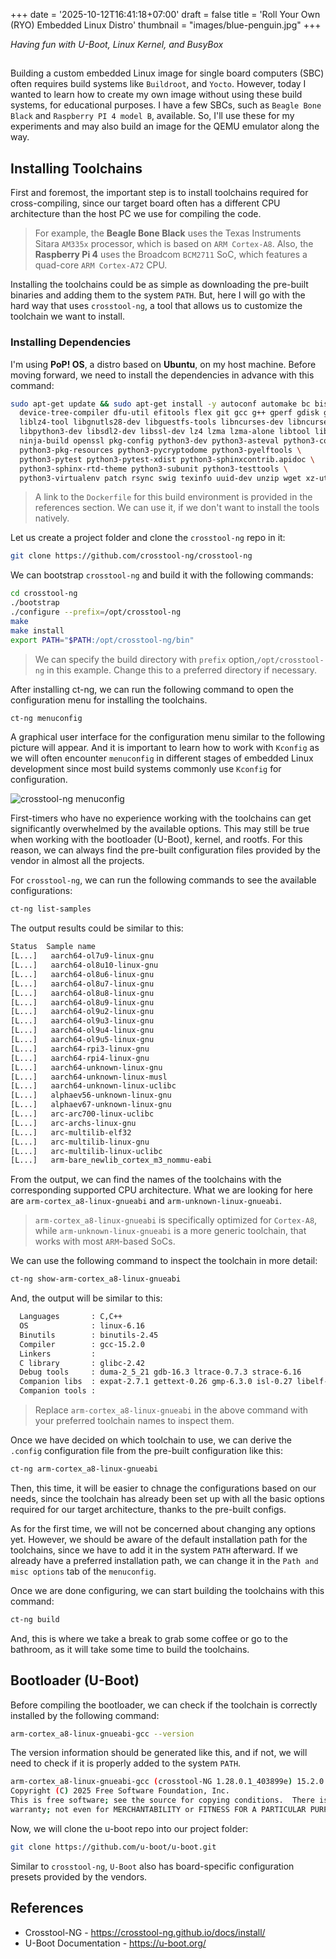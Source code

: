 +++
date = '2025-10-12T16:41:18+07:00'
draft = false
title = 'Roll Your Own (RYO) Embedded Linux Distro'
thumbnail = "images/blue-penguin.jpg"
+++

_Having fun with U-Boot, Linux Kernel, and BusyBox_

## <!--more-->

Building a custom embedded Linux image for single board computers (SBC) often requires build systems like `Buildroot`, and `Yocto`. However, today I wanted to learn how to create my own image without using these build systems, for educational purposes. I have a few SBCs, such as `Beagle Bone Black` and `Raspberry PI 4 model B`, available. So, I'll use these for my experiments and may also build an image for the QEMU emulator along the way.

## Installing Toolchains

First and foremost, the important step is to install toolchains required for cross-compiling, since our target board often has a different CPU architecture than the host PC we use for compiling the code.

> For example, the **Beagle Bone Black** uses the Texas Instruments Sitara `AM335x` processor, which is based on `ARM Cortex-A8`. Also, the **Raspberry Pi 4** uses the Broadcom `BCM2711` SoC, which features a quad-core `ARM Cortex-A72` CPU.

Installing the toolchains could be as simple as downloading the pre-built binaries and adding them to the system `PATH`. But, here I will go with the hard way that uses `crosstool-ng`, a tool that allows us to customize the toolchain we want to install.

### Installing Dependencies

I'm using **PoP! OS**, a distro based on **Ubuntu**, on my host machine. Before moving forward, we need to install the dependencies in advance with this command:

```bash
sudo apt-get update && sudo apt-get install -y autoconf automake bc bison bzip2 build-essential coccinelle \
  device-tree-compiler dfu-util efitools flex git gcc g++ gperf gdisk graphviz gawk help2man imagemagick \
  liblz4-tool libgnutls28-dev libguestfs-tools libncurses-dev libncurses5-dev \
  libpython3-dev libsdl2-dev libssl-dev lz4 lzma lzma-alone libtool libtool-bin libstdc++6 meson \
  ninja-build openssl pkg-config python3-dev python3-asteval python3-coverage python3-filelock \
  python3-pkg-resources python3-pycryptodome python3-pyelftools \
  python3-pytest python3-pytest-xdist python3-sphinxcontrib.apidoc \
  python3-sphinx-rtd-theme python3-subunit python3-testtools \
  python3-virtualenv patch rsync swig texinfo uuid-dev unzip wget xz-utils linux-libc-dev linux-headers-generic

```

> A link to the `Dockerfile` for this build environment is provided in the references section. We can use it, if we don't want to install the tools natively.

Let us create a project folder and clone the `crosstool-ng` repo in it:

```bash
git clone https://github.com/crosstool-ng/crosstool-ng
```

We can bootstrap `crosstool-ng` and build it with the following commands:

```bash
cd crosstool-ng
./bootstrap
./configure --prefix=/opt/crosstool-ng
make
make install
export PATH="$PATH:/opt/crosstool-ng/bin"
```

> We can specify the build directory with `prefix` option,`/opt/crosstool-ng` in this example. Change this to a preferred directory if necessary.

After installing ct-ng, we can run the following command to open the configuration menu for installing the toolchains.

```bash
ct-ng menuconfig
```

A graphical user interface for the configuration menu similar to the following picture will appear. And it is important to learn how to work with `Kconfig` as we will often encounter `menuconfig` in different stages of embedded Linux development since most build systems commonly use `Kconfig` for configuration.

![crosstool-ng menuconfig](/images/ct-ng-menuconfig.png)

First-timers who have no experience working with the toolchains can get significantly overwhelmed by the available options. This may still be true when working with the bootloader (U-Boot), kernel, and rootfs. For this reason, we can always find the pre-built configuration files provided by the vendor in almost all the projects.

For `crosstool-ng`, we can run the following commands to see the available configurations:

```bash
ct-ng list-samples
```

The output results could be similar to this:

```bash
Status  Sample name
[L...]   aarch64-ol7u9-linux-gnu
[L...]   aarch64-ol8u10-linux-gnu
[L...]   aarch64-ol8u6-linux-gnu
[L...]   aarch64-ol8u7-linux-gnu
[L...]   aarch64-ol8u8-linux-gnu
[L...]   aarch64-ol8u9-linux-gnu
[L...]   aarch64-ol9u2-linux-gnu
[L...]   aarch64-ol9u3-linux-gnu
[L...]   aarch64-ol9u4-linux-gnu
[L...]   aarch64-ol9u5-linux-gnu
[L...]   aarch64-rpi3-linux-gnu
[L...]   aarch64-rpi4-linux-gnu
[L...]   aarch64-unknown-linux-gnu
[L...]   aarch64-unknown-linux-musl
[L...]   aarch64-unknown-linux-uclibc
[L...]   alphaev56-unknown-linux-gnu
[L...]   alphaev67-unknown-linux-gnu
[L...]   arc-arc700-linux-uclibc
[L...]   arc-archs-linux-gnu
[L...]   arc-multilib-elf32
[L...]   arc-multilib-linux-gnu
[L...]   arc-multilib-linux-uclibc
[L...]   arm-bare_newlib_cortex_m3_nommu-eabi
```

From the output, we can find the names of the toolchains with the corresponding supported CPU architecture. What we are looking for here are `arm-cortex_a8-linux-gnueabi` and `arm-unknown-linux-gnueabi`.

> `arm-cortex_a8-linux-gnueabi` is specifically optimized for `Cortex-A8`, while `arm-unknown-linux-gnueabi` is a more generic toolchain, that works with most `ARM`-based SoCs.

We can use the following command to inspect the toolchain in more detail:

```bash
ct-ng show-arm-cortex_a8-linux-gnueabi
```

And, the output will be similar to this:

```bash
  Languages       : C,C++
  OS              : linux-6.16
  Binutils        : binutils-2.45
  Compiler        : gcc-15.2.0
  Linkers         :
  C library       : glibc-2.42
  Debug tools     : duma-2_5_21 gdb-16.3 ltrace-0.7.3 strace-6.16
  Companion libs  : expat-2.7.1 gettext-0.26 gmp-6.3.0 isl-0.27 libelf-0.8.13 libiconv-1.18 mpc-1.3.1 mpfr-4.2.2 ncurses-6.5 zlib-1.3.1 zstd-1.5.7
  Companion tools :
```

> Replace `arm-cortex_a8-linux-gnueabi` in the above command with your preferred toolchain names to inspect them.

Once we have decided on which toolchain to use, we can derive the `.config` configuration file from the pre-built configuration like this:

```bash
ct-ng arm-cortex_a8-linux-gnueabi
```

Then, this time, it will be easier to chnage the configurations based on our needs, since the toolchain has already been set up with all the basic options required for our target architecture, thanks to the pre-built configs.

As for the first time, we will not be concerned about changing any options yet. However, we should be aware of the default installation path for the toolchains, since we have to add it in the system `PATH` afterward. If we already have a preferred installation path, we can change it in the `Path and misc options` tab of the `menuconfig`.

Once we are done configuring, we can start building the toolchains with this command:

```bash
ct-ng build
```

And, this is where we take a break to grab some coffee or go to the bathroom, as it will take some time to build the toolchains.

## Bootloader (U-Boot)

Before compiling the bootloader, we can check if the toolchain is correctly installed by the following command:

```bash
arm-cortex_a8-linux-gnueabi-gcc --version
```

The version information should be generated like this, and if not, we will need to check if it is properly added to the system `PATH`.

```bash
arm-cortex_a8-linux-gnueabi-gcc (crosstool-NG 1.28.0.1_403899e) 15.2.0
Copyright (C) 2025 Free Software Foundation, Inc.
This is free software; see the source for copying conditions.  There is NO
warranty; not even for MERCHANTABILITY or FITNESS FOR A PARTICULAR PURPOSE.

```

Now, we will clone the u-boot repo into our project folder:

```bash
git clone https://github.com/u-boot/u-boot.git
```

Similar to `crosstool-ng`, `U-Boot` also has board-specific configuration presets provided by the vendors.

## References

- Crosstool-NG - <https://crosstool-ng.github.io/docs/install/>
- U-Boot Documentation - <https://u-boot.org/>
